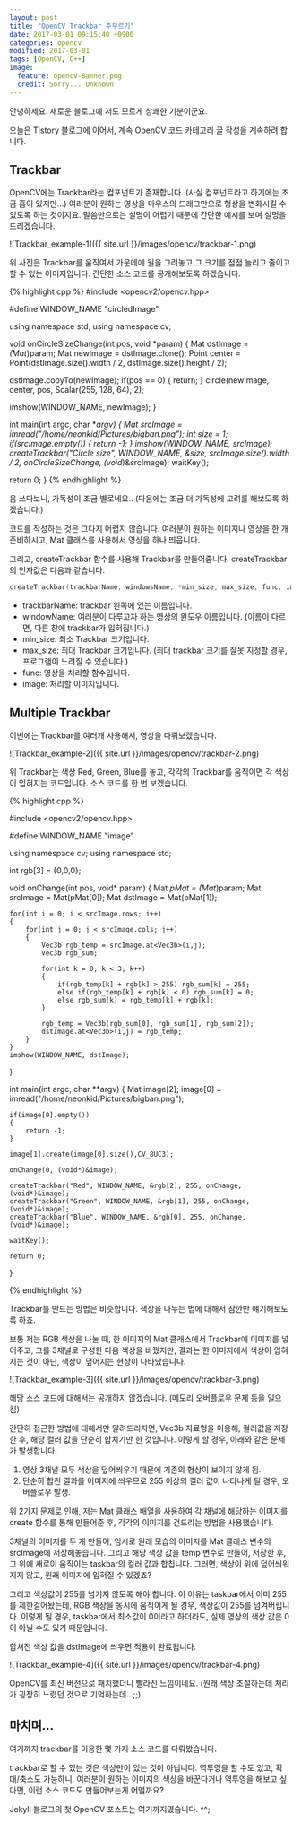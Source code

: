 ```yaml
---
layout: post
title: "OpenCV Trackbar 주무르기"
date: 2017-03-01 09:15:40 +0900
categories: opencv
modified: 2017-03-01
tags: [OpenCV, C++]
image:
  feature: opencv-Banner.png
  credit: Sorry... Unknown
---
```


안녕하세요. 새로운 블로그에 저도 모르게 상쾌한 기분이군요. 

오늘은 Tistory 블로그에 이어서, 계속 OpenCV 코드 카테고리 글 작성을 계속하려 합니다.



## Trackbar

OpenCV에는 Trackbar라는 컴포넌트가 존재합니다. (사실 컴포넌트라고 하기에는 조금 흠이 있지만...) 여러분이 원하는 영상을 마우스의 드래그만으로 형상을 변화시킬 수 있도록 하는 것이지요. 말씀만으로는 설명이 어렵기 때문에 간단한 예시를 보며 설명을 드리겠습니다.

![Trackbar_example-1]({{ site.url }}/images/opencv/trackbar-1.png)

위 사진은 Trackbar를 움직여서 가운데에 원을 그려놓고 그 크기를 점점 늘리고 줄이고 할 수 있는 이미지입니다. 간단한 소스 코드를 공개해보도록 하겠습니다.

{% highlight cpp %}
#include <opencv2/opencv.hpp>

#define WINDOW_NAME	"circledImage"

using namespace std;
using namespace cv;

void onCircleSizeChange(int pos, void *param)
{
  Mat dstImage = *(Mat*)param;
  Mat newImage = dstImage.clone();
  Point center = Point(dstImage.size().width / 2, dstImage.size().height / 2);

  dstImage.copyTo(newImage);
  if(pos == 0) { return; }
  circle(newImage, center, pos, Scalar(255, 128, 64), 2);

  imshow(WINDOW_NAME, newImage);
}

int main(int argc, char **argv)
{
  Mat srcImage = imread("/home/neonkid/Pictures/bigban.png");
  int size = 1;
  if(srcImage.empty()) { return -1; }
  imshow(WINDOW_NAME, srcImage);
  createTrackbar("Circle size", WINDOW_NAME, &size, srcImage.size().width / 2, onCircleSizeChange, (void*)&srcImage);
  waitKey();

  return 0;
}
{% endhighlight %}

음 쓰다보니, 가독성이 조금 별로네요.. (다음에는 조금 더 가독성에 고려를 해보도록 하겠습니다.)

코드를 작성하는 것은 그다지 어렵지 않습니다. 여러분이 원하는 이미지나 영상을 한 개 준비하시고, Mat 클래스를 사용해서 영상을 하나 띄웁니다.

그리고, createTrackbar 함수를 사용해 Trackbar를 만들어줍니다. createTrackbar의 인자값은 다음과 같습니다.

```c++
createTrackbar(trackbarName, windowsName, *min_size, max_size, func, image)
```

- trackbarName: trackbar 왼쪽에 있는 이름입니다.
- windowName: 여러분이 다루고자 하는 영상의 윈도우 이름입니다. (이름이 다르면, 다른 창에 trackbar가 입혀집니다.)
- min_size: 최소 Trackbar 크기입니다.
- max_size: 최대 Trackbar 크기입니다. (최대 trackbar 크기를 잘못 지정할 경우, 프로그램이 느려질 수 있습니다.)
- func: 영상을 처리할 함수입니다.
- image: 처리할 이미지입니다.



## Multiple Trackbar

이번에는 Trackbar를 여러개 사용해서, 영상을 다뤄보겠습니다.

![Trackbar_example-2]({{ site.url }}/images/opencv/trackbar-2.png)

위 Trackbar는 색상 Red, Green, Blue를 놓고, 각각의 Trackbar를 움직이면 각 색상이 입혀지는 코드입니다. 소스 코드를 한 번 보겠습니다.

{% highlight cpp %}

#include <opencv2/opencv.hpp>

#define	WINDOW_NAME	"image"

using namespace cv;
using namespace std;

int rgb[3] = {0,0,0};

void onChange(int pos, void* param)
{
    Mat *pMat = (Mat*)param;
    Mat srcImage = Mat(pMat[0]);
    Mat dstImage = Mat(pMat[1]);
    
    for(int i = 0; i < srcImage.rows; i++)
    {
        for(int j = 0; j < srcImage.cols; j++)
        {
            Vec3b rgb_temp = srcImage.at<Vec3b>(i,j);
            Vec3b rgb_sum;
    
            for(int k = 0; k < 3; k++)
            {
                if(rgb_temp[k] + rgb[k] > 255) rgb_sum[k] = 255;
                else if(rgb_temp[k] + rgb[k] < 0) rgb_sum[k] = 0;
                else rgb_sum[k] = rgb_temp[k] + rgb[k];
            }
    
            rgb_temp = Vec3b(rgb_sum[0], rgb_sum[1], rgb_sum[2]);
            dstImage.at<Vec3b>(i,j) = rgb_temp;
        }
    }
    imshow(WINDOW_NAME, dstImage);
}

int main(int argc, char **argv)
{
    Mat image[2];
    image[0] = imread("/home/neonkid/Pictures/bigban.png");
    
    if(image[0].empty())
    {
        return -1;
    }
    
    image[1].create(image[0].size(),CV_8UC3);
    
    onChange(0, (void*)&image);
    
    createTrackbar("Red", WINDOW_NAME, &rgb[2], 255, onChange, (void*)&image);
    createTrackbar("Green", WINDOW_NAME, &rgb[1], 255, onChange, (void*)&image);
    createTrackbar("Blue", WINDOW_NAME, &rgb[0], 255, onChange, (void*)&image);
    
    waitKey();
    
    return 0;
}

{% endhighlight %}

Trackbar를 만드는 방법은 비슷합니다. 색상을 나누는 법에 대해서 잠깐만 얘기해보도록 하죠.

보통 저는 RGB 색상을 나눌 때, 한 이미지의 Mat 클래스에서 Trackbar에 이미지를 넣어주고, 그를 3채널로 구성한 다음 색상을 바꿨지만, 결과는 한 이미지에서 색상이 입혀지는 것이 아닌, 색상이 덮어지는 현상이 나타났습니다.

![Trackbar_example-3]({{ site.url }}/images/opencv/trackbar-3.png)

해당 소스 코드에 대해서는 공개하지 않겠습니다. (메모리 오버플로우 문제 등을 일으킴) 

간단히 접근한 방법에 대해서만 알려드리자면, Vec3b 자료형을 이용해, 컬러값을 저장한 후, 해당 컬러 값을 단순히 합치기만 한 것입니다. 이렇게 할 경우, 아래와 같은 문제가 발생합니다.

1. 영상 3채널 모두 색상을 덮어씌우기 때문에 기존의 형상이 보이지 않게 됨.
2. 단순히 합친 결과를 이미지에 씌우므로 255 이상의 컬러 값이 나타나게 될 경우, 오버플로우 발생.

위 2가지 문제로 인해, 저는 Mat 클래스 배열을 사용하여 각 채널에 해당하는 이미지를 create 함수를 통해 만들어준 후, 각각의 이미지를 건드리는 방법을 사용했습니다.

3채널의 이미지를 두 개 만들어, 임시로 원래 모습의 이미지를 Mat 클래스 변수의 srcImage에 저장해놓습니다. 그리고 해당 색상 값을 temp 변수로 만들어, 저장한 후, 그 위에 새로이 움직이는 taskbar의 컬러 값과 합칩니다. 그러면, 색상이 위에 덮어씌워지지 않고, 원래 이미지에 입혀질 수 있겠죠?

그리고 색상값이 255를 넘기지 않도록 해야 합니다. 이 이유는 taskbar에서 이미 255를 제한걸어놨는데, RGB 색상을 동시에 움직이게 될 경우, 색상값이 255를 넘겨버립니다. 이렇게 될 경우, taskbar에서 최소값이 0이라고 하더라도, 실제 영상의 색상 값은 0이 아닐 수도 있기 때문입니다.

합쳐진 색상 값을 dstImage에 씌우면 적용이 완료됩니다.

![Trackbar_example-4]({{ site.url }}/images/opencv/trackbar-4.png)

OpenCV를 최신 버전으로 패치했더니 빨라진 느낌이네요. (원래 색상 조절하는데 처리가 굉장히 느렸던 것으로 기억하는데...;;)



## 마치며...

여기까지 trackbar를 이용한 몇 가지 소스 코드를 다뤄봤습니다.

trackbar로 할 수 있는 것은 색상만이 있는 것이 아닙니다. 역투영을 할 수도 있고, 확대/축소도 가능하니, 여러분이 원하는 이미지의 색상을 바꾼다거나 역투영을 해보고 싶다면, 이런 소스 코드도 만들어보는게 어떨까요?

Jekyll 블로그의 첫 OpenCV 포스트는 여기까지였습니다. ^^;